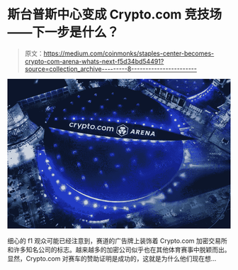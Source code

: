 # 斯台普斯中心变成 Crypto.com 竞技场——下一步是什么？

> 原文：<https://medium.com/coinmonks/staples-center-becomes-crypto-com-arena-whats-next-f5d34bd54491?source=collection_archive---------8----------------------->

![](img/76c55ded905bd718663089f9d23d901a.png)

细心的 f1 观众可能已经注意到，赛道的广告牌上装饰着 Crypto.com 加密交易所和许多知名公司的标志。越来越多的加密公司似乎也在其他体育赛事中脱颖而出。显然，Crypto.com 对赛车的赞助证明是成功的，这就是为什么他们现在想…